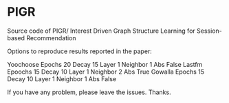 # PIGR

Source code of PIGR/ Interest Driven Graph Structure Learning for Session-based Recommendation

Options to reproduce results reported in the paper:

Yoochoose Epochs 20 Decay 15 Layer 1 Neighbor 1 Abs False
Lastfm Epoochs 15 Decay 10 Layer 1 Neighbor 2 Abs True
Gowalla Epochs 15 Decay 10 Layer 1 Neighbor 1 Abs False

If you have any problem, please leave the issues. Thanks.

